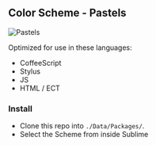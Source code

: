 ## Color Scheme - Pastels

![Pastels](http://i.imgur.com/zj6q7yS.png)

Optimized for use in these languages:
- CoffeeScript
- Stylus
- JS
- HTML / ECT


### Install
- Clone this repo into `./Data/Packages/`.
- Select the Scheme from inside Sublime